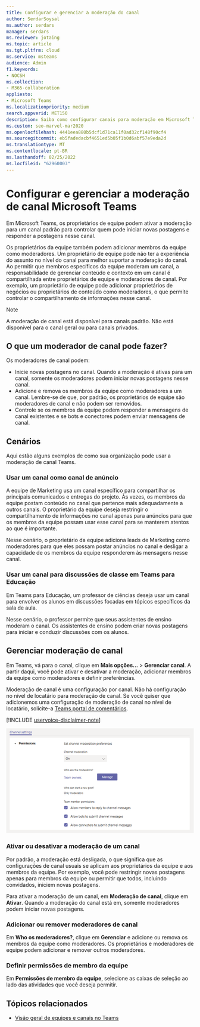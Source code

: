 ```yaml
---
title: Configurar e gerenciar a moderação do canal
author: SerdarSoysal
ms.author: serdars
manager: serdars
ms.reviewer: jotaing
ms.topic: article
ms.tgt.pltfrm: cloud
ms.service: msteams
audience: Admin
f1.keywords:
- NOCSH
ms.collection:
- M365-collaboration
appliesto:
- Microsoft Teams
ms.localizationpriority: medium
search.appverid: MET150
description: Saiba como configurar canais para moderação em Microsoft Teams, incluindo como adicionar membros da equipe como moderadores de canal.
ms.custom: seo-marvel-mar2020
ms.openlocfilehash: 4441eea880b5dcf1d71ca11f0ad32cf148f90cf4
ms.sourcegitcommit: eb5fadedacbf4651ed5b05f1b0d6abf57e9eda2d
ms.translationtype: MT
ms.contentlocale: pt-BR
ms.lasthandoff: 02/25/2022
ms.locfileid: "62960003"
---
```

# <a name="set-up-and-manage-channel-moderation-in-microsoft-teams"></a>Configurar e gerenciar a moderação de canal Microsoft Teams

Em Microsoft Teams, os proprietários de equipe podem ativar a moderação para um canal padrão para controlar quem pode iniciar novas postagens e responder a postagens nesse canal.

Os proprietários da equipe também podem adicionar membros da equipe como moderadores. Um proprietário de equipe pode não ter a experiência do assunto no nível do canal para melhor suportar a moderação do canal. Ao permitir que membros específicos da equipe moderam um canal, a responsabilidade de gerenciar conteúdo e contexto em um canal é compartilhada entre proprietários de equipe e moderadores de canal. Por exemplo, um proprietário de equipe pode adicionar proprietários de negócios ou proprietários de conteúdo como moderadores, o que permite controlar o compartilhamento de informações nesse canal.

> [!NOTE]
> A moderação de canal está disponível para canais padrão. Não está disponível para o canal geral ou para canais privados.

## <a name="what-can-a-channel-moderator-do"></a>O que um moderador de canal pode fazer?

Os moderadores de canal podem:

- Inicie novas postagens no canal. Quando a moderação é ativas para um canal, somente os moderadores podem iniciar novas postagens nesse canal.
- Adicione e remova os membros da equipe como moderadores a um canal. Lembre-se de que, por padrão, os proprietários de equipe são moderadores de canal e não podem ser removidos.
- Controle se os membros da equipe podem responder a mensagens de canal existentes e se bots e conectores podem enviar mensagens de canal.

## <a name="scenarios"></a>Cenários

Aqui estão alguns exemplos de como sua organização pode usar a moderação de canal Teams.

### <a name="use-a-channel-as-an-announcement-channel"></a>Usar um canal como canal de anúncio

A equipe de Marketing usa um canal específico para compartilhar os principais comunicados e entregas do projeto. Às vezes, os membros da equipe postam conteúdo no canal que pertence mais adequadamente a outros canais. O proprietário da equipe deseja restringir o compartilhamento de informações no canal apenas para anúncios para que os membros da equipe possam usar esse canal para se manterem atentos ao que é importante.

Nesse cenário, o proprietário da equipe adiciona leads de Marketing como moderadores para que eles possam postar anúncios no canal e desligar a capacidade de os membros da equipe responderem às mensagens nesse canal.

### <a name="use-a-channel-for-class-discussions-in-teams-for-education"></a>Usar um canal para discussões de classe em Teams para Educação

Em Teams para Educação, um professor de ciências deseja usar um canal para envolver os alunos em discussões focadas em tópicos específicos da sala de aula.

Nesse cenário, o professor permite que seus assistentes de ensino moderam o canal. Os assistentes de ensino podem criar novas postagens para iniciar e conduzir discussões com os alunos.

## <a name="manage-channel-moderation"></a>Gerenciar moderação de canal

Em Teams, vá para o canal, clique em **Mais opções...** >  **Gerenciar canal**. A partir daqui, você pode ativar e desativar a moderação, adicionar membros da equipe como moderadores e definir preferências.

Moderação de canal é uma configuração por canal. Não há configuração no nível de locatário para moderação de canal. Se você quiser que adicionemos uma configuração de moderação de canal no nível de locatário, solicite-a [Teams portal de comentários](https://feedbackportal.microsoft.com/feedback/forum/ad198462-1c1c-ec11-b6e7-0022481f8472).

[!INCLUDE [uservoice-disclaimer-note](includes/uservoice-disclaimer-note.md)]

![preferências para managing-channel-moderation-in-teams.](media/manage-channel-moderation-in-teams-preferences.png)

### <a name="turn-on-or-turn-off-moderation-for-a-channel"></a>Ativar ou desativar a moderação de um canal

Por padrão, a moderação está desligada, o que significa que as configurações de canal usuais se aplicam aos proprietários da equipe e aos membros da equipe. Por exemplo, você pode restringir novas postagens apenas para membros da equipe ou permitir que todos, incluindo convidados, iniciem novas postagens.

Para ativar a moderação de um canal, em **Moderação de canal**, clique em **Ativar**. Quando a moderação do canal está em, somente moderadores podem iniciar novas postagens. 

### <a name="add-or-remove-channel-moderators"></a>Adicionar ou remover moderadores de canal

Em **Who os moderadores?**, clique em **Gerenciar** e adicione ou remova os membros da equipe como moderadores. Os proprietários e moderadores de equipe podem adicionar e remover outros moderadores.  

### <a name="set-team-member-permissions"></a>Definir permissões de membro da equipe

Em **Permissões de membro da equipe**, selecione as caixas de seleção ao lado das atividades que você deseja permitir.

## <a name="related-topics"></a>Tópicos relacionados

- [Visão geral de equipes e canais no Teams](teams-channels-overview.md)
